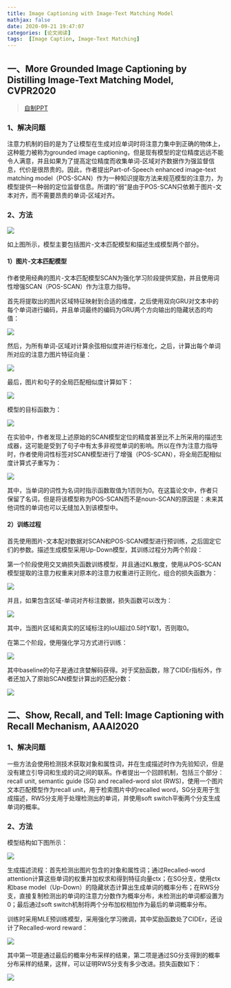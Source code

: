 ```yaml
---
title: Image Captioning with Image-Text Matching Model
mathjax: false
date: 2020-09-21 19:47:07
categories: [论文阅读]
tags:  [Image Caption, Image-Text Matching]
---
```


## 一、More Grounded Image Captioning by Distilling Image-Text Matching Model, CVPR2020
> [自制PPT](https://github.com/ezeli/notes_in_BIT/raw/master/PPT/CVPR2020%20More%20Grounded%20Image%20Captioning%20by%20Distilling%20Image-Text%20Matching%20Model.pptx)

### 1、解决问题

注意力机制的目的是为了让模型在生成对应单词时将注意力集中到正确的物体上，这种能力被称为grounded image captioning，但是现有模型的定位精度远远不能令人满意，并且如果为了提高定位精度而收集单词-区域对齐数据作为强监督信息，代价是很昂贵的。因此，作者提出Part-of-Speech enhanced image-text matching model（POS-SCAN）作为一种知识提取方法来规范模型的注意力，为模型提供一种弱的定位监督信息。所谓的“弱”是由于POS-SCAN只依赖于图片-文本对齐，而不需要昂贵的单词-区域对齐。
<!-- more -->
### 2、方法

![](2020-09-21-Image-Captioning-with-Image-Text-Matching-Model/946419ddba0eb5ba79f0c95cb98a5b2f.png)

如上图所示，模型主要包括图片-文本匹配模型和描述生成模型两个部分。

#### 1）图片-文本匹配模型

作者使用经典的图片-文本匹配模型SCAN为强化学习阶段提供奖励，并且使用词性增强SCAN（POS-SCAN）作为注意力指导。

首先将提取出的图片区域特征映射到合适的维度，之后使用双向GRU对文本中的每个单词进行编码，并且单词最终的编码为GRU两个方向输出的隐藏状态的均值：

![](2020-09-21-Image-Captioning-with-Image-Text-Matching-Model/2fed1bfabd7dc2f9992921ae8ee295e2.png)

然后，为所有单词-区域对计算余弦相似度并进行标准化，之后，计算出每个单词所对应的注意力图片特征向量：

![](2020-09-21-Image-Captioning-with-Image-Text-Matching-Model/a6a276a28da51ee859fcf47ea3279608.png)

最后，图片和句子的全局匹配相似度计算如下：

![](2020-09-21-Image-Captioning-with-Image-Text-Matching-Model/c79a26ac700919f8f5b64ad7395781cf.png)

模型的目标函数为：

![](2020-09-21-Image-Captioning-with-Image-Text-Matching-Model/984c25e1d1644d903ad38b92141d8a6c.png)

在实验中，作者发现上述原始的SCAN模型定位的精度甚至比不上所采用的描述生成器，这可能是受到了句子中有太多非视觉单词的影响。所以在作为注意力指导时，作者使用词性标签对SCAN模型进行了增强（POS-SCAN），将全局匹配相似度计算式子重写为：

![](2020-09-21-Image-Captioning-with-Image-Text-Matching-Model/3f0111fee8e007968cf3df2387b58829.png)

其中，当单词的词性为名词时指示函数取值为1否则为0。在这篇论文中，作者只保留了名词，但是将该模型称为POS-SCAN而不是noun-SCAN的原因是：未来其他词性的单词也可以无缝加入到该模型中。

#### 2）训练过程

首先使用图片-文本配对数据对SCAN和POS-SCAN模型进行预训练，之后固定它们的参数。描述生成模型采用Up-Down模型，其训练过程分为两个阶段：

第一个阶段使用交叉熵损失函数训练模型，并且通过KL散度，使用从POS-SCAN模型提取的注意力权重来对原本的注意力权重进行正则化，组合的损失函数为：

![](2020-09-21-Image-Captioning-with-Image-Text-Matching-Model/2f91e0fe0af0892a44da1a518b48bc0d.png)

并且，如果包含区域-单词对齐标注数据，损失函数可以改为：

![](2020-09-21-Image-Captioning-with-Image-Text-Matching-Model/5c4483a445158c09a66a666f3d989dfb.png)

其中，当图片区域和真实的区域标注的IoU超过0.5时Y取1，否则取0。

在第二个阶段，使用强化学习方式进行训练：

![](2020-09-21-Image-Captioning-with-Image-Text-Matching-Model/b122dd027a665ba2a51991e1202e84ea.png)

其中baseline的句子是通过贪婪解码获得。对于奖励函数，除了CIDEr指标外，作者还加入了原始SCAN模型计算出的匹配分数：

![](2020-09-21-Image-Captioning-with-Image-Text-Matching-Model/b607f0aafc378dd7297676dbbaef6374.png)

## 二、Show, Recall, and Tell: Image Captioning with Recall Mechanism, AAAI2020

### 1、解决问题

一些方法会使用检测技术获取对象和属性词，并在生成描述时作为先验知识，但是没有建立引导词和生成的词之间的联系。作者提出一个回顾机制，包括三个部分：recall unit, semantic guide (SG) and recalled-word slot (RWS)，使用一个图片文本匹配模型作为recall unit，用于检索图片中的recalled word，SG分支用于生成描述，RWS分支用于处理检测出的单词，并使用soft switch平衡两个分支生成单词的概率。

### 2、方法

模型结构如下图所示：

![](2020-09-21-Image-Captioning-with-Image-Text-Matching-Model/91825795d745b48dbec64cb5b71b0ce3.png)

生成描述流程：首先检测出图片包含的对象和属性词；通过Recalled-word attention计算这些单词的权重并加权求和得到特征向量ctx；在SG分支，使用ctx和base model（Up-Down）的隐藏状态计算出生成单词的概率分布；在RWS分支，直接复制检测出的单词的注意力分数作为概率分布，未检测出的单词都设置为0；最后通过soft switch机制将两个分布加权相加作为最后的单词概率分布。

训练时采用MLE预训练模型，采用强化学习微调，其中奖励函数处了CIDEr，还设计了Recalled-word
reward：

![](2020-09-21-Image-Captioning-with-Image-Text-Matching-Model/fe93b0daa10c1920e9f2f5f858f42d21.png)

其中第一项是通过最后的概率分布采样的结果，第二项是通过SG分支得到的概率分布采样的结果，这样，可以证明RWS分支有多少改进。损失函数如下：

![](2020-09-21-Image-Captioning-with-Image-Text-Matching-Model/4bd2fc4f62320e0ccf9bc6463c6a799a.png)
